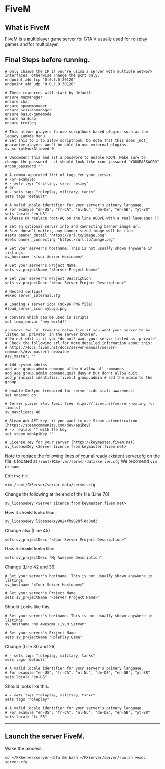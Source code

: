 # FiveM

## What is FiveM
FiveM is a multiplayer game server for GTA V usually used for roleplay games and for multiplayer.

## Final Steps before running.

```
# Only change the IP if you're using a server with multiple network interfaces, otherwise change the port only.
endpoint_add_tcp "0.0.0.0:30120"
endpoint_add_udp "0.0.0.0:30120"

# These resources will start by default.
ensure mapmanager
ensure chat
ensure spawnmanager
ensure sessionmanager
ensure basic-gamemode
ensure hardcap
ensure rconlog

# This allows players to use scripthook-based plugins such as the legacy Lambda Menu.
# Set this to 1 to allow scripthook. Do note that this does _not_ guarantee players won't be able to use external plugins.
sv_scriptHookAllowed 0

# Uncomment this and set a password to enable RCON. Make sure to change the password - it should look like rcon_password "YOURPASSWORD"
#rcon_password ""

# A comma-separated list of tags for your server.
# For example:
# - sets tags "drifting, cars, racing"
# Or:
# - sets tags "roleplay, military, tanks"
sets tags "default"

# A valid locale identifier for your server's primary language.
# For example "en-US", "fr-CA", "nl-NL", "de-DE", "en-GB", "pt-BR"
sets locale "en-US" 
# please DO replace root-AQ on the line ABOVE with a real language! :)

# Set an optional server info and connecting banner image url.
# Size doesn't matter, any banner sized image will be fine.
#sets banner_detail "https://url.to/image.png"
#sets banner_connecting "https://url.to/image.png"

# Set your server's hostname. This is not usually shown anywhere in listings.
sv_hostname "<Your Server Hostname>"

# Set your server's Project Name
sets sv_projectName "<Server Project Name>"

# Set your server's Project Description
sets sv_projectDesc "<Your Server Project Description>"

# Nested configs!
#exec server_internal.cfg

# Loading a server icon (96x96 PNG file)
#load_server_icon myLogo.png

# convars which can be used in scripts
set temp_convar "hey world!"

# Remove the `#` from the below line if you want your server to be listed as 'private' in the server browser.
# Do not edit it if you *do not* want your server listed as 'private'.
# Check the following url for more detailed information about this:
# https://docs.fivem.net/docs/server-manual/server-commands/#sv_master1-newvalue
#sv_master1 ""

# Add system admins
add_ace group.admin command allow # allow all commands
add_ace group.admin command.quit deny # but don't allow quit
add_principal identifier.fivem:1 group.admin # add the admin to the group

# enable OneSync (required for server-side state awareness)
set onesync on

# Server player slot limit (see https://fivem.net/server-hosting for limits)
sv_maxclients 48

# Steam Web API key, if you want to use Steam authentication (https://steamcommunity.com/dev/apikey)
# -> replace "" with the key
set steam_webApiKey ""

# License key for your server (https://keymaster.fivem.net)
sv_licenseKey <Server Licence from keymaster.fivem.net> 
```

Note to replace the following lines of your allready existent server.cfg on the file is located at `/root/FXServer/server-data/server.cfg`
We recomend `vim` or `nano`

Edit the file.
```
vim /root/FXServer/server-data/server.cfg
```
Change the following at the end of the file (Line 78)

```
sv_licenseKey <Server Licence from keymaster.fivem.net> 
```
How it should looks like:.

```
sv_licenseKey licensekey9024fh902hf-0d3nd3 
```

Change also (Line 45)
```
sets sv_projectDesc "<Your Server Project Description>"
```

How it should looks like:.

```
sets sv_projectDesc "My Awesome Description"
```

Change (Line 42 and 39)
```
# Set your server's hostname. This is not usually shown anywhere in listings.
sv_hostname "<Your Server Hostname>"

# Set your server's Project Name
sets sv_projectName "<Server Project Name>"
```

Should Looks like this.
```
# Set your server's hostname. This is not usually shown anywhere in listings.
sv_hostname "My Awesome FIVEM Server"

# Set your server's Project Name
sets sv_projectName "RolePlay Game"
```
Change (Line 30 and 26)
```
# - sets tags "roleplay, military, tanks"
sets tags "default"

# A valid locale identifier for your server's primary language.
# For example "en-US", "fr-CA", "nl-NL", "de-DE", "en-GB", "pt-BR"
sets locale "en-US"
```

Should looks like this.

```
# - sets tags "roleplay, military, tanks"
sets tags "roleplay"

# A valid locale identifier for your server's primary language.
# For example "en-US", "fr-CA", "nl-NL", "de-DE", "en-GB", "pt-BR"
sets locale "fr-FR"
```
____

## Launch the server FiveM.

Wake the process.

```
cd ~/FXServer/server-data && bash ~/FXServer/server/run.sh +exec server.cfg
```